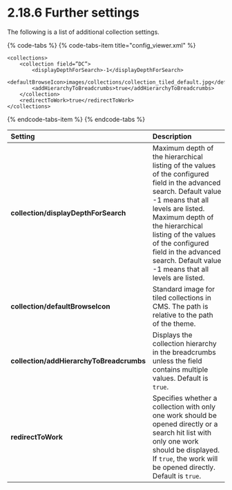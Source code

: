 # 2.18.6 Further settings

The following is a list of additional collection settings.

{% code-tabs %}
{% code-tabs-item title="config\_viewer.xml" %}
```markup
<collections>
    <collection field=”DC”>
        <displayDepthForSearch>-1</displayDepthForSearch>
        <defaultBrowseIcon>images/collections/collection_tiled_default.jpg</defaultBrowseIcon>
        <addHierarchyToBreadcrumbs>true</addHierarchyToBreadcrumbs>
    </collection>
    <redirectToWork>true</redirectToWork>
</collections>
```
{% endcode-tabs-item %}
{% endcode-tabs %}

| **Setting**   | Description |
| :--- | :--- |
| **collection/displayDepthForSearch** | Maximum depth of the hierarchical listing of the values of the configured field in the advanced search. Default value -1 means that all levels are listed. Maximum depth of the hierarchical listing of the values of the configured field in the advanced search. Default value -1 means that all levels are listed. |
| **collection/defaultBrowseIcon** | Standard image for tiled collections in CMS. The path is relative to the path of the theme. |
| **collection/addHierarchyToBreadcrumbs** | Displays the collection hierarchy in the breadcrumbs unless the field contains multiple values. Default is `true`. |
| **redirectToWork** | Specifies whether a collection with only one work should be opened directly or a search hit list with only one work should be displayed. If `true`, the work will be opened directly. Default is `true`. |

